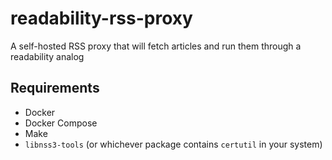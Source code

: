 # readability-rss-proxy
A self-hosted RSS proxy that will fetch articles and run them through a readability analog

## Requirements
  * Docker
  * Docker Compose
  * Make
  * `libnss3-tools` (or whichever package contains `certutil` in your system)
